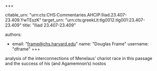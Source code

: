 +++


citable_urn: "urn:cts:CHS:Commentaries.AHCIP:Iliad.23.407-23.409.YwTEszK"
target_urn: "urn:cts:greekLit:tlg0012.tlg001:23.407-23.409"
title: "Iliad 23.407-23.409"

authors:
- email: "frame@chs.harvard.edu"
  name: "Douglas Frame"
  username: "dframe"
+++

<p>analysis of the interconnections of Menelaus’ chariot race in this passage and the success of his (and Agamemnon’s) nostos</p>